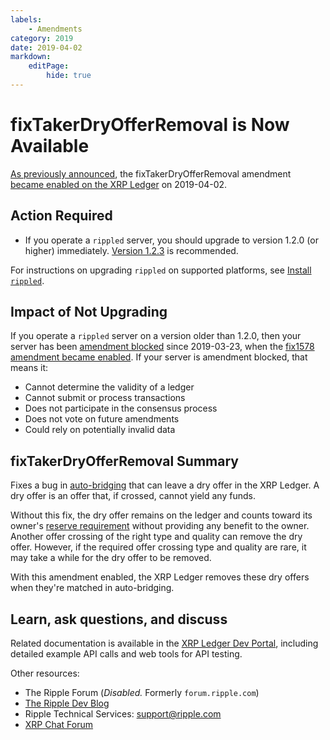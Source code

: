 ```yaml
---
labels:
    - Amendments
category: 2019
date: 2019-04-02
markdown:
    editPage:
        hide: true
---
```

# fixTakerDryOfferRemoval is Now Available

[As previously announced](./fix1578-expected.md), the fixTakerDryOfferRemoval amendment [became enabled on the XRP Ledger](https://xrpcharts.ripple.com/#/transactions/C42335E95F1BD2009A2C090EA57BD7FB026AD285B4B85BE15F669BA4F70D11AF) on 2019-04-02.

## Action Required

- If you operate a `rippled` server, you should upgrade to version 1.2.0 (or higher) immediately. [Version 1.2.3](https://developers.ripple.com/blog/2019/rippled-1.2.3.html) is recommended.

For instructions on upgrading `rippled` on supported platforms, see [Install `rippled`](https://developers.ripple.com/install-rippled.html).


## Impact of Not Upgrading

If you operate a `rippled` server on a version older than 1.2.0, then your server has been [amendment blocked](https://developers.ripple.com/amendments.html#amendment-blocked) since 2019-03-23, when the [fix1578 amendment became enabled](https://developers.ripple.com/blog/2019/fix1578-enabled.html). If your server is amendment blocked, that means it:

* Cannot determine the validity of a ledger
* Cannot submit or process transactions
* Does not participate in the consensus process
* Does not vote on future amendments
* Could rely on potentially invalid data


## fixTakerDryOfferRemoval Summary

Fixes a bug in [auto-bridging](http://developers.ripple.com/autobridging.html) that can leave a dry offer in the XRP Ledger. A dry offer is an offer that, if crossed, cannot yield any funds.

Without this fix, the dry offer remains on the ledger and counts toward its owner's [reserve requirement](http://developers.ripple.com/reserves.html#owner-reserves) without providing any benefit to the owner. Another offer crossing of the right type and quality can remove the dry offer. However, if the required offer crossing type and quality are rare, it may take a while for the dry offer to be removed.

With this amendment enabled, the XRP Ledger removes these dry offers when they're matched in auto-bridging.


## Learn, ask questions, and discuss

Related documentation is available in the [XRP Ledger Dev Portal](https://developers.ripple.com/), including detailed example API calls and web tools for API testing.

Other resources:

* The Ripple Forum (_Disabled._ Formerly `forum.ripple.com`)
* [The Ripple Dev Blog](https://developers.ripple.com/blog/)
* Ripple Technical Services: <support@ripple.com>
* [XRP Chat Forum](http://www.xrpchat.com/)
